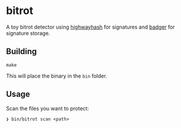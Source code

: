 # bitrot

A toy bitrot detector using [highwayhash](https://github.com/minio/highwayhash) for signatures and [badger](https://github.com/dgraph-io/badger) for signature storage.

## Building

```shell
make
```

This will place the binary in the `bin` folder.

## Usage

Scan the files you want to protect:

```shell
❯ bin/bitrot scan <path>
```

